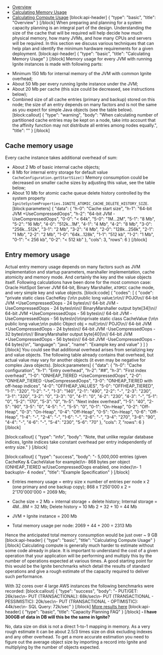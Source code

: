 * [Overview](#overview)
* [Calculating Memory Usage](#calculating-memory-usage)
* [Calculating Compute Usage](#calculating-compute-usage)
[block:api-header]
{
  "type": "basic",
  "title": "Overview"
}
[/block]
When preparing and planning for a system capacity planning is an integral part of the design. Understanding the size of the cache that will be required will help decide how much physical memory, how many JVMs, and how many CPUs and servers will be required. In this section we discuss various techniques that can help plan and identify the minimum hardware requirements for a given deployment.
[block:api-header]
{
  "type": "basic",
  "title": "Calculating Memory Usage"
}
[/block]
Memory usage for every JVM with running Ignite instances is made with following parts:
- Minimum 150 Mb for internal memory of the JVM with common Ignite overhead;
- About 50 Mb per every running Ignite instance under the JVM;
- About 20 Mb per cache (this size could be decreased, see instructions below);
- Combined size of all cache entries (primary and backup) stored on this node; the size of an entry depends on many factors and is not the same as you expect for simple Java objects (see the table below).
[block:callout]
{
  "type": "warning",
  "body": "When calculating number of partitioned cache entries may be kept on a node, take into account that the affinity function may not distribute all entries among nodes equally.",
  "title": ""
}
[/block]
## Cache memory usage

Every cache instance takes additional overhead of sum:
- About 2 Mb of basic internal cache objects;
- 8 Mb for internal entry storage for default value `CacheConfiguration.getStartSize()`
Memory consumption could be decreased on smaller cache sizes by adjusting this value, see the table below;
- About 10 Mb for atomic cache queue delete history controlled by the system property `IgniteSystemProperties.IGNITE_ATOMIC_CACHE_DELETE_HISTORY_SIZE`.
[block:parameters]
{
  "data": {
    "h-0": "Cache start size",
    "h-1": "64-bit JVM +UseCompressedOops",
    "h-2": "64-bit JVM -UseCompressedOops",
    "0-0": "< 64k",
    "5-0": "1M...2M",
    "5-1": "8 Mb",
    "5-2": "16 Mb",
    "4-0": "512k...1M",
    "4-1": "4 Mb",
    "4-2": "8 Mb",
    "3-0": "256k...512k",
    "3-1": "2 Mb",
    "3-2": "4 Mb",
    "2-0": "128k...256k",
    "2-1": "1 Mb",
    "2-2": "2 Mb",
    "1-0": "64k...128k",
    "1-1": "512 kb",
    "1-2": "1 Mb",
    "0-1": "< 256 kb",
    "0-2": "< 512 kb"
  },
  "cols": 3,
  "rows": 6
}
[/block]
## Entry memory usage

Actual entry memory usage depends on many factors such as JVM implementation and startup parameters, marshaller implementation, cache atomicity and memory mode. And certainly the key and the value objects itself.
Following calculations have been done for the most common case: Oracle HotSpot Server JVM 64-bit, Binary Marshaller, `ATOMIC` cache mode, and very simple key and value objects.
[block:code]
{
  "codes": [
    {
      "code": "private static class CacheKey {\n\n  public long value;\n\n// POJO\n// 64-bit JVM +UseCompressedOops - 24 bytes\n// 64-bit JVM -UseCompressedOops - 24 bytes\n\n// BinaryMarshaller output byte[34]\n// 64-bit JVM +UseCompressedOops - 56 bytes\n// 64-bit JVM -UseCompressedOops - 56 bytes\n}\n\nprivate static class CacheValue {\n\n  public long value;\n\n  public Object obj = null;\n\n// POJO\n// 64-bit JVM +UseCompressedOops - 24 bytes\n// 64-bit JVM -UseCompressedOops - 32 bytes\n\n// BinaryMarshaller output byte[40]\n// 64-bit JVM +UseCompressedOops - 56 bytes\n// 64-bit JVM -UseCompressedOops - 64 bytes}\n",
      "language": "java",
      "name": "Example key and value"
    }
  ]
}
[/block]
You could see that additional overhead arises from serializing key and value objects. The following table already contains that overhead, but actual value may vary for another objects (it even may be negative for complex Java objects).
[block:parameters]
{
  "data": {
    "h-0": "Cache configuration",
    "h-1": "Entry overhead",
    "h-2": "##",
    "h-3": "First index overhead",
    "1-0": "ONHEAP_TIERED +UseCompressedOops",
    "2-0": "ONHEAP_TIERED -UseCompressedOops",
    "3-0": "ONHEAP_TIERED with off-heap indices",
    "4-0": "OFFHEAP_VALUES",
    "5-0": "OFFHEAP_TIERED",
    "1-1": "320",
    "1-2": "-",
    "1-3": "140",
    "2-1": "490",
    "2-2": "-",
    "2-3": "230",
    "3-1": "320",
    "3-2": "0",
    "3-3": "0",
    "4-1": "0",
    "4-2": "230",
    "4-3": "-",
    "5-1": "0",
    "5-2": "170",
    "5-3": "0",
    "h-5": "Next index overhead",
    "1-5": "40",
    "2-5": "90",
    "3-5": "0",
    "4-5": "-",
    "5-5": "0",
    "0-1": "On-Heap",
    "0-2": "Off-Heap",
    "0-3": "On-Heap",
    "0-4": "Off-Heap",
    "0-5": "On-Heap",
    "0-6": "Off-Heap",
    "1-4": "-",
    "2-4": "-",
    "1-6": "-",
    "2-6": "-",
    "3-4": "270",
    "3-6": "90",
    "4-4": "-",
    "4-6": "-",
    "5-4": "230",
    "5-6": "70"
  },
  "cols": 7,
  "rows": 6
}
[/block]

[block:callout]
{
  "type": "info",
  "body": "Note, that unlike regular database indices, Ignite indices take constant overhead per entry independently of entry size."
}
[/block]

[block:callout]
{
  "type": "success",
  "body": "- 5,000,000 entries (given CacheKey & CacheValue for example)\n- 868 bytes per object (ONHEAP_TIERED w/UseCompressedOops enabled, one index)\n- 1 backup\n- 4 nodes",
  "title": "Example Specification"
}
[/block]
- Entries memory usage = entry size x number of entries per node x 2 (one primary and one backup copy);
 868 x 1'250'000 x 2 = 2'170'000'000 = 2069 Mb;

- Cache size = 2 Mb + internal storage + delete history;
Internal storage = 4M...8M = 32 Mb;
Delete history = 10 Mb
2 + 32 + 10 = 44 Mb

- JVM + Ignite instance = 200 Mb

- Total memory usage per node:
2069 + 44 + 200 = 2313 Mb

Hence the anticipated total memory consumption would be just over ~ 9 GB
[block:api-header]
{
  "type": "basic",
  "title": "Calculating Compute Usage"
}
[/block]
Calculating compute is generally much harder to estimate without some code already in place. It is important to understand the cost of a given operation that your application will be performing and multiply this by the number of operations expected at various times. A good starting point for this would be the Ignite benchmarks which detail the results of standard operations and give a rough estimate of the capacity required to deliver such performance.

With 32 cores over 4 large AWS instances the following benchmarks were recorded:
[block:callout]
{
  "type": "success",
  "body": "- PUT/GET: 26k/sec\n- PUT (TRANSACTIONAL): 68k/sec\n- PUT (TRANSACTIONAL - PESSIMISTIC): 20k/sec\n- PUT (TRANSACTIONAL - OPTIMISTIC): 44k/sec\n- SQL Query: 72k/sec"
}
[/block]
[More results here](http://www.gridgain.com/resources/benchmarks/ignite-vs-hazelcast-benchmarks)
[block:api-header]
{
  "type": "basic",
  "title": "Capacity Planning FAQ"
}
[/block]
**- I have 300GB of data in DB will this be the same in Ignite?**

No, data size on disk is not a direct 1-to-1 mapping in memory. As a very rough estimate it can be about 2.5/3 times size on disk excluding indexes and any other overhead. To get a more accurate estimation you need to figure out the average object size by importing a record into Ignite and multiplying by the number of objects expected.